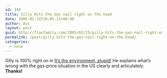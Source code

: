 ```yaml
---
id: 144
title: Gilly Hits the Gas nail right on the head
date: 2005-02-15T20:05:13+00:00
author: Avi
layout: post
guid: http://flaxfamily.com/2005/02/15/gilly-hits-the-gas-nail-right-on-the-head/
permalink: /post/gilly-hits-the-gas-nail-right-on-the-head/
categories:
  - none
---
```

Gilly is 100% right on in [It&#8217;s the environment, stupid!](http://gilbenmori.blogspot.com/2005/02/its-environment-stupid.html) He explains what&#8217;s wrong with the gas-price situation in the US clearly and articulately. **Thanks!**